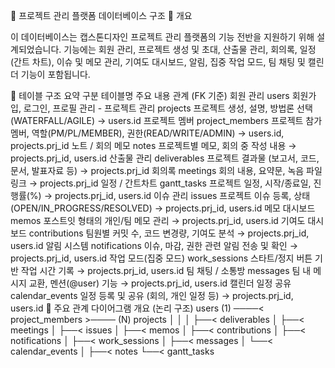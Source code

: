 📘 프로젝트 관리 플랫폼 데이터베이스 구조
📌 개요

이 데이터베이스는 캡스톤디자인 프로젝트 관리 플랫폼의 기능 전반을 지원하기 위해 설계되었습니다.
기능에는 회원 관리, 프로젝트 생성 및 초대, 산출물 관리, 회의록, 일정(간트 차트), 이슈 및 메모 관리,
기여도 대시보드, 알림, 집중 작업 모드, 팀 채팅 및 캘린더 기능이 포함됩니다.

🧱 테이블 구조 요약
구분	테이블명	주요 내용	관계 (FK 기준)
회원 관리	users	회원가입, 로그인, 프로필 관리	-
프로젝트 관리	projects	프로젝트 생성, 설명, 방법론 선택 (WATERFALL/AGILE)	→ users.id
프로젝트 멤버	project_members	프로젝트 참가 멤버, 역할(PM/PL/MEMBER), 권한(READ/WRITE/ADMIN)	→ users.id, projects.prj_id
노트 / 회의 메모	notes	프로젝트별 메모, 회의 중 작성 내용	→ projects.prj_id, users.id
산출물 관리	deliverables	프로젝트 결과물 (보고서, 코드, 문서, 발표자료 등)	→ projects.prj_id
회의록	meetings	회의 내용, 요약문, 녹음 파일 링크	→ projects.prj_id
일정 / 간트차트	gantt_tasks	프로젝트 일정, 시작/종료일, 진행률(%)	→ projects.prj_id, users.id
이슈 관리	issues	프로젝트 이슈 등록, 상태(OPEN/IN_PROGRESS/RESOLVED)	→ projects.prj_id, users.id
메모 대시보드	memos	포스트잇 형태의 개인/팀 메모 관리	→ projects.prj_id, users.id
기여도 대시보드	contributions	팀원별 커밋 수, 코드 변경량, 기여도 분석	→ projects.prj_id, users.id
알림 시스템	notifications	이슈, 마감, 권한 관련 알림 전송 및 확인	→ projects.prj_id, users.id
작업 모드(집중 모드)	work_sessions	스타트/정지 버튼 기반 작업 시간 기록	→ projects.prj_id, users.id
팀 채팅 / 소통방	messages	팀 내 메시지 교환, 멘션(@user) 기능	→ projects.prj_id, users.id
캘린더 일정 공유	calendar_events	일정 등록 및 공유 (회의, 개인 일정 등)	→ projects.prj_id, users.id
🔗 주요 관계 다이어그램 개요 (논리 구조)
users (1) ────< project_members >──── (N) projects
   │                                  │
   │                                  ├──< deliverables
   │                                  ├──< meetings
   │                                  ├──< issues
   │                                  ├──< memos
   │                                  ├──< contributions
   │                                  ├──< notifications
   │                                  ├──< work_sessions
   │                                  ├──< messages
   │                                  └──< calendar_events
   │
   ├──< notes
   └──< gantt_tasks
